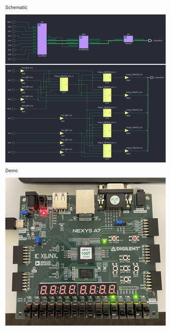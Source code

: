 Schematic

![Schematic](RTL_schematic.png)
![Schematic](schematic.png)

Demo

![Demo](IMG_1996.jpg)
